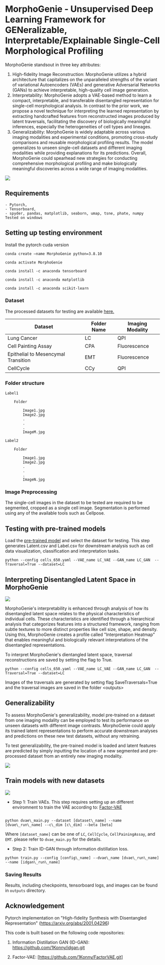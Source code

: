 # MorphoGenie - Unsupervised Deep Learning Framework for GENeralizable, Interpretable/Explainable Single-Cell Morphological Profiling

MorphoGenie standsout in three key attributes: 
1. High-fidelity Image Reconstruction: MorphoGenie utilizes a hybrid architecture that capitalizes on the unparalleled strengths of the variant of variational Autoencoders (VAEs) and generative Adversarial Networks (GANs) to achieve interpretable, high-quality cell image generation. 
2. Interpretability: MorphoGenie adopts a VAE-based method to learn a compact, interpretable, and transferable disentangled representation for single-cell morphological analysis. In contrast to the prior work, we propose a novel technique for interpreting the learned representation by extracting handcrafted features from reconstructed images produced by latent traversals, facilitating the discovery of biologically meaningful inferences, especially the heterogeneities of cell types and lineages. 
3. Generalizability: MorphoGenie is widely adaptable across various imaging modalities and experimental conditions, promoting cross-study comparisons and reusable morphological profiling results. The model generalizes to unseen single-cell datasets and different imaging modalities while providing explanations for its predictions. Overall, MorphoGenie could spearhead new strategies for conducting comprehensive morphological profiling and make biologically meaningful discoveries across a wide range of imaging modalities.



![](https://github.com/rashmisrm/MorphoGenie/blob/main/Figures/Intro.png)

## Requirements
```
- Pytorch,
- Tensorboard,
- spyder, pandas, matplotlib, seaborn, umap, tsne, phate, numpy
Tested on windows
```
## Setting up testing environment

Install the pytorch cuda version

```
conda create —name MorphoGenie python=3.8.10

conda activate MorphoGenie

conda install -c anaconda tensorboard

conda install -c anaconda matplotlib

conda install -c anaconda scikit-learn
```

### Dataset

The processed datasets for testing are available [here.](https://hkuhk-my.sharepoint.com/:f:/g/personal/rashmism_hku_hk/El4Ew1HJP5pGgThVYwuaN6kB9cXScl89KL0RSCxRPQr-vg?e=p2cgTt)

| Dataset       | Folder Name| Imaging Modality |
| ------------- | -----------|------------------|
| Lung Cancer   | LC         | QPI              |
| Cell Painting Assay| CPA   | Fluorescence     |
| Epithelial to Mesencymal Transition| EMT| Fluorescence|
| CellCycle     | CCy        | QPI|

### Folder structure

```
Label1

	Folder

		Image1.jpg
		Image2.jpg
		.
		.
		.
		ImageM.jpg

Label2

	Folder

		Image1.jpg
		Image2.jpg
		.
		.
		.
		ImageN.jpg

```

### Image Preprocessing

The single-cell images in the dataset to be tested are required to be segmented, cropped as a single cell image. Segmentation is performed using any of the available tools such as Cellpose.


## Testing with pre-trained models
Load the [pre-trained model](https://hkuhk-my.sharepoint.com/:f:/g/personal/rashmism_hku_hk/EnFvx47idy1MpOjuIdEdYzAB50xStrq6XqEt00ZKqHrC0Q?e=Shah2a) and select the dataset for testing. This step generates Latent.csv and Label.csv for downstream analysis such as cell data visualization, classification and interpretation tasks.

```
python --config cells_650.yaml --VAE_name LC_VAE --GAN_name LC_GAN  --Traversal=True --dataset=LC
```

## Interpreting Disentangled Latent Space in MorphoGenie

![](https://github.com/rashmisrm/MorphoGenie/blob/main/Figures/Disent.png)

MorphoGenie's interpretability is enhanced through analysis of how its disentangled latent space relates to the physical characteristics of individual cells. These characteristics are identified through a hierarchical analysis that categorizes features into a structured framework, ranging from subtle textures to more distinct properties like cell size, shape, and density. Using this, MorphoGenie creates a profile called "Interpretation Heatmap" that enables meaningful and biologically relevant interpretations of the disentangled representations.


To interpret MorphoGenie's dientangled latent space, traversal reconstructions are saved by setting the flag to True.

```
python --config cells_650.yaml --VAE_name LC_VAE --GAN_name LC_GAN  --Traversal=True --dataset=LC
```

Images of the traversals are generated by setting flag SaveTraversals=True and the traversal images are saved in the folder \<outputs\>


## Generalizability

To assess MorphoGenie's generalizability, model pre-trained on a dataset from one imaging modality can be employed to test its performance on unseen datasets with different image contrasts. MorphoGenie could apply its trained latent representations to perform accurate downstream analyses and predictions on these new test datasets, without any retraining.


To test generalizability, the pre-trained model is loaded and latent features are predicted by simply inputting the location of a new segmented and pre-processed dataset from an entirely new imaging modality.

![](https://github.com/rashmisrm/MorphoGenie/blob/main/Figures/Generalizability.png)

## Train models with new datasets

![](https://github.com/rashmisrm/MorphoGenie/blob/main/Figures/Idgan.png)

- Step 1: Train VAEs. This step requires setting up an different enviromnent to train the VAE according to: [Factor-VAE](https://github.com/1Konny/FactorVAE.git)

```

python dvae\_main.py --dataset [dataset\_name] --name [dvae\_run\_name] --c\_dim [c\_dim] --beta [beta]

```
Where `[dataset_name]` can be one of `LC`, `CellCycle`, `CellPainingAssay`, and `EMT`.
please refer to `dvae_main.py` for the details.

- Step 2: Train ID-GAN through information distillation loss.


```
python train.py --config [config\_name] --dvae\_name [dvae\_run\_name] --name [idgan\_run\_name]

```

### Saving Results

Results, including checkpoints, tensorboard logs, and images can be found in `outputs` directory.

## Acknowledgement

Pytorch implementation on "High-fidelity Synthesis with Disentangled Representation" (https://arxiv.org/abs/2001.04296)

This code is built based on the following code repositories:

1. Information Distillation GAN (ID-GAN): https://github.com/1Konny/idgan.git

2. Factor-VAE: [https://github.com/1Konny/FactorVAE.git]

